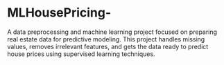 # MLHousePricing-
A data preprocessing and machine learning project focused on preparing real estate data for predictive modeling. This project handles missing values, removes irrelevant features, and gets the data ready to predict house prices using supervised learning techniques.
